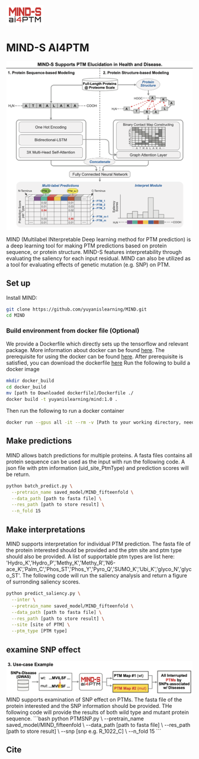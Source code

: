 <img src='header.png' width=20% height=20%>

# MIND-S AI4PTM
<img src='GA.png'>

MIND (Multilabel INterpretable Deep learning method for PTM prediction) is a deep learning tool for making PTM predictions based on protein sequence, or protein structure. MIND-S features interpretability through evaluating the saliency for each input residual. MIND can also be utilized as a tool for evaluating effects of genetic mutation (e.g. SNP) on PTM.

## Set up
Install MIND:
```bash
git clone https://github.com/yuyanislearning/MIND.git
cd MIND
```

### Build environment from docker file (Optional)
We provide a Dockerfile which directly sets up the tensorflow and relevant package. More information about docker can be found [here](https://www.docker.com/). 
The prerequisite for using the docker can be found [here](https://catalog.ngc.nvidia.com/orgs/nvidia/containers/tensorflow).
After prerequisite is satisfied, you can download the dockerfile [here](https://drive.google.com/file/d/1SlUNKthEDH_RuTkDI02g8bmZa0lig7BL/view?usp=sharing)
Run the following to build a docker image
```bash
mkdir docker_build
cd docker_build
mv [path to Downloaded dockerfile]/Dockerfile ./
docker build -t yuyanislearning/mind:1.0 .
```
Then run the following to run a docker container
```bash
docker run --gpus all -it --rm -v [Path to your working directory, need to contain MIND]:/workspace yuyanislearning/mind:1.0
```



## Make predictions
MIND allows batch predictions for multiple proteins. A fasta files contains all protein sequence can be used as the input with run the following code.
A json file with ptm information (uid_site_PtmType) and prediction scores will be return.
```bash
python batch_predict.py \
  --pretrain_name saved_model/MIND_fifteenfold \
  --data_path [path to fasta file] \
  --res_path [path to store result] \
  --n_fold 15 
```


## Make interpretations
MIND supports interpretation for individual PTM prediction. The fasta file of the protein interested should be provided and the ptm site and ptm type should also be provided. A list of supportable ptm types are list here:
'Hydro_K','Hydro_P','Methy_K','Methy_R','N6-ace_K','Palm_C','Phos_ST','Phos_Y','Pyro_Q','SUMO_K','Ubi_K','glyco_N','glyco_ST'.
The following code will run the saliency analysis and return a figure of surronding saliency scores.
```bash
python predict_saliency.py \
  --inter \
  --pretrain_name saved_model/MIND_fifteenfold \
  --data_path [path to fasta file] \
  --res_path [path to store result] \
  --site [site of PTM] \
  --ptm_type [PTM type] 
```

## examine SNP effect
<img src='SNP.png'>
MIND supports examination of SNP effect on PTMs. The fasta file of the protein interested and the SNP information should be provided. 
THe following code will provide the results of both wild type and mutant protein sequence. 
```bash
python PTMSNP.py \
  --pretrain_name saved_model/MIND_fifteenfold \
  --data_path [path to fasta file] \
  --res_path [path to store result] \
  --snp [snp e.g. R_1022_C] \
  --n_fold 15
```

## Cite
